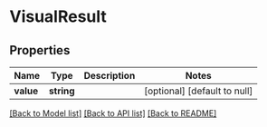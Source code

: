 # VisualResult

## Properties
Name | Type | Description | Notes
------------ | ------------- | ------------- | -------------
**value** | **string** |  | [optional] [default to null]

[[Back to Model list]](../README.md#documentation-for-models) [[Back to API list]](../README.md#documentation-for-api-endpoints) [[Back to README]](../README.md)


